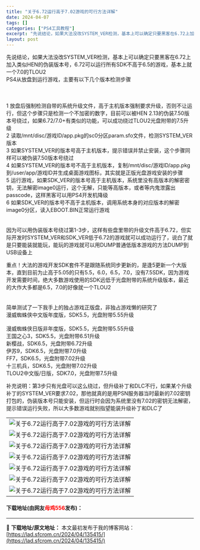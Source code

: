 ```yaml
---
title: "关于6.72运行高于7.02游戏的可行方法详解"
date: 2024-04-07
tags: []
categories: ["PS4工具教程"]
excerpt: "先说结论，如果大法没改SYSTEM_VER检测，基本上可以确定只要黑客在6.72上加入类似HEN的伪装版本号，6.72可以运行所有SDK不高于6.5的游戏，基本上就一个7.0的TLOU2PS4从放盘到运行游戏，主要有以下几个版本检测步骤1 放盘后强制检测自带的系统升级文件，高于主机版本强制要求升级，&hellip;"
layout: post
---
```


 <p>先说结论，如果大法没改SYSTEM_VER检测，基本上可以确定只要黑客在6.72上加入类似HEN的伪装版本号，6.72可以运行所有SDK不高于6.5的游戏，基本上就一个7.0的TLOU2<br />PS4从放盘到运行游戏，主要有以下几个版本检测步骤<br /><br /><br /><br />1 放盘后强制检测自带的系统升级文件，高于主机版本强制要求升级，否则不让运行，但这个步骤只是检测一个不加密的数字，目前可以被HEN 2.13的伪装7.50版本号绕过，如果6.72/7.0+有类似的功能，可以成功绕过TLOU2光盘附带的7.5升级<br />2 读取/mnt/disc/游戏ID/app.pkg的sc0分区param.sfo文件，检测SYSTEM_VER版本<br />3 如果SYSTEM_VER的版本号高于主机版本，提示错误并禁止安装，这个步骤同样可以被伪装7.50版本号绕过<br />4 如果SYSTEM_VER的版本号不高于主机版本，复制/mnt/disc/游戏ID/app.pkg到/user/app/游戏ID并生成桌面游戏图标，其实就是正版光盘游戏安装的步骤<br />5 运行游戏，如果SDK_VER的版本号高于主机版本，系统里没有高版本的解密密钥，无法解密image0运行，这个无解，只能等高版本，或者等内鬼泄露出passcode，这样黑客可以用PS4开发机降级<br />6 如果SDK_VER的版本号不高于主机版本，调用系统本身的对应版本的解密image0分区，读入EBOOT.BIN正常运行游戏<br /><br /><br />因为可以用伪装版本号绕过第1-3步，这样有些盘里带的升级文件高于6.72，但实际开发时SYSTEM_VER和SDK_VER低于6.72的游戏就可以成功运行了，说白了就是只要能装就能玩，能玩的游戏就可以用DUMP普通低版本游戏的方法DUMP到USB设备上</p> <p>重点！大法的游戏开发SDK套件不是跟随系统同步更新的，是逢5更新一个大版本，直到目前为止高于5.05的只有5.5，6.0，6.5，7.0，没有7.5SDK，因为游戏开发需要时间，绝大多数游戏使用的SDK远低于光盘附带的系统升级版本，最近的大作大多都是6.5，7.0的好像就一个TLOU2<br /><br /><br />简单测试了一下我手上的独占游戏正版盘，非独占游戏懒的研究了<br />漫威蜘蛛侠中文版年度版，SDK5.5，光盘附带5.55升级<br /><br />漫威蜘蛛侠日版非年度版，SDK5.5，光盘附带5.55升级<br />王国之心3，SDK5.5，光盘附带6.51升级<br />新樱战，SDK6.5，光盘附带6.72升级<br />伊苏9，SDK6.5，光盘附带7.0升级<br />FF7，SDK6.5，光盘附带7.02升级<br />十三机兵，SDK6.5，光盘附带7.02升级<br />TLOU2中文版/日版，SDK7.0，光盘附带7.5升级</p> <p>补充说明：第3步只有光盘可以这么绕过，但升级补丁和DLC不行，如果某个升级补丁的SYSTEM_VER要求7.02，那他就真的是用PSN服务器当时最新的7.02密钥打包的，伪装版本号只能安装，但运行时会因为系统里没有7.02的密钥无法解密，提示错误运行失败，所以大多数游戏就别指望能装升级补丁和DLC了</p> <table align="center" border="0" cellpadding="3" cellspacing="1" width="100%"> <tbody> <tr> <td align="center"><img border="0" src="https://lad.sfcrom.cn/wp-content/uploads/2024/04/20240407_66129c309fb77.webp" alt="关于6.72运行高于7.02游戏的可行方法详解" /></td> </tr> <tr> <td align="center"><img border="0" src="https://lad.sfcrom.cn/wp-content/uploads/2024/04/20240407_66129c3108b3b.webp" alt="关于6.72运行高于7.02游戏的可行方法详解" /></td> </tr> <tr> <td align="center"><img border="0" src="https://lad.sfcrom.cn/wp-content/uploads/2024/04/20240407_66129c3162fd6.webp" alt="关于6.72运行高于7.02游戏的可行方法详解" /></td> </tr> <tr> <td align="center"><img border="0" src="https://lad.sfcrom.cn/wp-content/uploads/2024/04/20240407_66129c31a6dd9.webp" alt="关于6.72运行高于7.02游戏的可行方法详解" /></td> </tr> <tr> <td align="center"><img border="0" src="https://lad.sfcrom.cn/wp-content/uploads/2024/04/20240407_66129c320434b.webp" alt="关于6.72运行高于7.02游戏的可行方法详解" /></td> </tr> <tr> <td align="center"><img border="0" src="https://lad.sfcrom.cn/wp-content/uploads/2024/04/20240407_66129c32555e9.webp" alt="关于6.72运行高于7.02游戏的可行方法详解" /></td> </tr> <tr> <td align="center"><img border="0" src="https://lad.sfcrom.cn/wp-content/uploads/2024/04/20240407_66129c32b618c.webp" alt="关于6.72运行高于7.02游戏的可行方法详解" /></td> </tr> </tbody> </table> <p><h4>下载地址(由网友<font color="red">母鸡556</font>发布)：</h4></p> 

---
📖 **下载地址/原文地址：** 本文最初发布于我的博客网站：[https://lad.sfcrom.cn/2024/04/135415/](https://lad.sfcrom.cn/2024/04/135415/)
